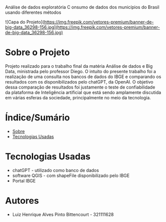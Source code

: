 Análise de dados exploratória C onsumo de dados dos municípios do Brasil usando diferentes métodos


![Capa do Projeto](https://img.freepik.com/vetores-premium/banner-de-big-data_36298-156.jpg](https://img.freepik.com/vetores-premium/banner-de-big-data_36298-156.jpg)

# Sobre o Projeto
Projeto realizado para o trabalho final da matéria Análise de dados e Big Data, ministrada pelo professor Diego. O intuito do presente trabalho foi a realização de uma consulta nos bancos de dados do IBGE e comparando os resultados com os disponibilizados pelo chatGPT, da OpenAI. O objetivo dessa comparação de resultados foi justamente o teste de confiabilidade da plataforma de Inteligência artificial que está sendo amplamente discutida em várias esferas da sociedade, principalmente no meio da tecnologia. 


# Índice/Sumário

* [Sobre](#sobre-o-projeto)
* [Tecnologias Usadas](#tecnologias-usadas)


# Tecnologias Usadas

- chatGPT - utilizado como banco de dados
- software QGIS - com shapeFile disponibilizado pelo IBGE
- Portal IBGE


# Autores

- Luiz Henrique Alves Pinto Bittencourt - 321111628



